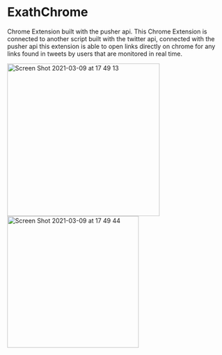 # ExathChrome
Chrome Extension built with the pusher api.
This Chrome Extension is connected to another script built with the twitter api, connected with the pusher api
this extension is able to open links directly on chrome for any links found in tweets by users that are monitored in real time.

<img width="350" alt="Screen Shot 2021-03-09 at 17 49 13" src="https://user-images.githubusercontent.com/51882829/110459764-f5930180-80ff-11eb-87db-4a4e72c3e14c.png">
<img width="302" alt="Screen Shot 2021-03-09 at 17 49 44" src="https://user-images.githubusercontent.com/51882829/110459784-f9268880-80ff-11eb-9032-db072eec108c.png">

